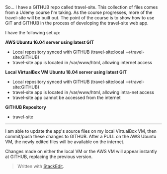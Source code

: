 So...
I have a GITHUB repo called travel-site. This collection of files comes from a Udemy course I'm taking. As the course progresses, more of the travel-site will be built out. The point of the course is to show how to use GIT and GITHUB in the process of developing the travel-site web app.

I have the following set up:

**AWS Ubuntu 16.04 server using latest GIT**

 - Local repository synced with GITHUB (travel-site:local -->travel-site:GITHUB) 
 - travel-site app is located in /var/www/html, allowing internet access

**Local VirtualBox VM Ubuntu 18.04 server using latest GIT**

 - Local repository synced with GITHUB (travel-site:local -->travel-site:GITHUB)
 - travel-site app is located in /var/www/html, allowing intra-net access
 - travel-site app cannot be accessed from the internet

**GITHUB Repository**

 - travel-site
---
	
 I am able to update the app's source files on my local VirtualBox VM, then commit/push these changes to GITHUB. After a PULL on the AWS Ubuntu VM, the newly edited files will be available on the internet.

Changes made on either the local VM or the AWS VM will appear instantly at GITHUB, replacing the previous version.


> Written with [StackEdit](https://stackedit.io/).
<!--stackedit_data:
eyJoaXN0b3J5IjpbMTkzMzA3MDk5OCwtODQyNjk1MTc2XX0=
-->